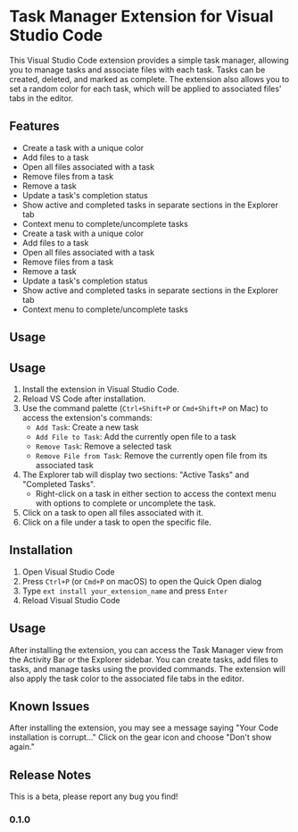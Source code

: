 # Task Manager Extension for Visual Studio Code

This Visual Studio Code extension provides a simple task manager, allowing you to manage tasks and associate files with each task. Tasks can be created, deleted, and marked as complete. The extension also allows you to set a random color for each task, which will be applied to associated files' tabs in the editor.

## Features

- Create a task with a unique color
- Add files to a task
- Open all files associated with a task
- Remove files from a task
- Remove a task
- Update a task's completion status
- Show active and completed tasks in separate sections in the Explorer tab
- Context menu to complete/uncomplete tasks
- Create a task with a unique color
- Add files to a task
- Open all files associated with a task
- Remove files from a task
- Remove a task
- Update a task's completion status
- Show active and completed tasks in separate sections in the Explorer tab
- Context menu to complete/uncomplete tasks

## Usage
## Usage

1. Install the extension in Visual Studio Code.
2. Reload VS Code after installation.
3. Use the command palette (`Ctrl+Shift+P` or `Cmd+Shift+P` on Mac) to access the extension's commands:
   - `Add Task`: Create a new task
   - `Add File to Task`: Add the currently open file to a task
   - `Remove Task`: Remove a selected task
   - `Remove File from Task`: Remove the currently open file from its associated task
4. The Explorer tab will display two sections: "Active Tasks" and "Completed Tasks".
   - Right-click on a task in either section to access the context menu with options to complete or uncomplete the task.
5. Click on a task to open all files associated with it.
6. Click on a file under a task to open the specific file.

## Installation

1. Open Visual Studio Code
2. Press `Ctrl+P` (or `Cmd+P` on macOS) to open the Quick Open dialog
3. Type `ext install your_extension_name` and press `Enter`
4. Reload Visual Studio Code

## Usage

After installing the extension, you can access the Task Manager view from the Activity Bar or the Explorer sidebar. You can create tasks, add files to tasks, and manage tasks using the provided commands. The extension will also apply the task color to the associated file tabs in the editor.

## Known Issues
After installing the extension, you may see a message saying "Your Code installation is corrupt..." Click on the gear icon and choose "Don't show again."

## Release Notes
This is a beta, please report any bug you find!

### 0.1.0
